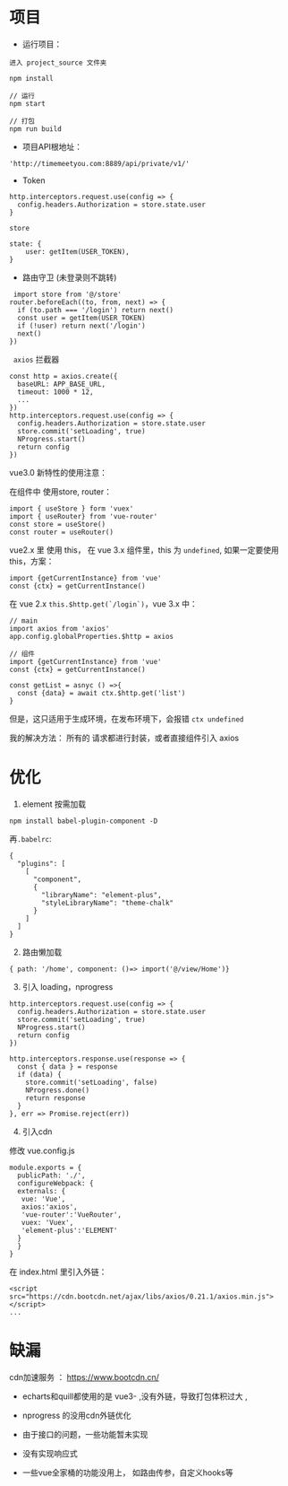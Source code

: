# 项目

- 运行项目：

```
进入 project_source 文件夹

npm install 

// 运行
npm start

// 打包
npm run build
```

- 项目API根地址：

```
'http://timemeetyou.com:8889/api/private/v1/'
```

- Token

```
http.interceptors.request.use(config => {
  config.headers.Authorization = store.state.user
}
```

```store```

```
state: {
    user: getItem(USER_TOKEN),
}
```

- 路由守卫  (未登录则不跳转)

```
 import store from '@/store'
router.beforeEach((to, from, next) => {
  if (to.path === '/login') return next()
  const user = getItem(USER_TOKEN)
  if (!user) return next('/login')
  next()
})
```

``` axios``` 拦截器

```
const http = axios.create({
  baseURL: APP_BASE_URL,
  timeout: 1000 * 12,
  ...
})
http.interceptors.request.use(config => {
  config.headers.Authorization = store.state.user
  store.commit('setLoading', true)
  NProgress.start()
  return config
})
```

vue3.0 新特性的使用注意：

在组件中 使用store, router：

```
import { useStore } form 'vuex'
import { useRouter} from 'vue-router'
const store = useStore()
const router = useRouter()
```

vue2.x 里 使用 this， 在 vue 3.x 组件里，this 为 ```undefined```, 如果一定要使用 this，方案：

```
import {getCurrentInstance} from 'vue'
const {ctx} = getCurrentInstance()
```

在 vue 2.x  ```this.$http.get(`/login`)```，vue 3.x 中：

```
// main
import axios from 'axios'
app.config.globalProperties.$http = axios

// 组件
import {getCurrentInstance} from 'vue'
const {ctx} = getCurrentInstance()

const getList = asnyc () =>{
  const {data} = await ctx.$http.get('list')
}
```

但是，这只适用于生成环境，在发布环境下，会报错  ```ctx undefined```

我的解决方法： 所有的 请求都进行封装，或者直接组件引入 axios



# 优化

1.  element 按需加载

```
npm install babel-plugin-component -D
```

再```.babelrc```:

```
{
  "plugins": [
    [
      "component",
      {
        "libraryName": "element-plus",
        "styleLibraryName": "theme-chalk"
      }
    ]
  ]
}
```

2. 路由懒加载

```
{ path: '/home', component: ()=> import('@/view/Home')}
```

3.  引入 loading，nprogress

```
http.interceptors.request.use(config => {
  config.headers.Authorization = store.state.user
  store.commit('setLoading', true)
  NProgress.start()
  return config
})

http.interceptors.response.use(response => {
  const { data } = response
  if (data) {
    store.commit('setLoading', false)
    NProgress.done()
    return response
  }
}, err => Promise.reject(err))
```

4.  引入cdn

修改 vue.config.js

```
module.exports = {
  publicPath: './',
  configureWebpack: {
  externals: {
   vue: 'Vue',
   axios:'axios',
   'vue-router':'VueRouter',
   vuex: 'Vuex',
   'element-plus':'ELEMENT'
  }
  }
}
```

在 index.html 里引入外链：

```
<script src="https://cdn.bootcdn.net/ajax/libs/axios/0.21.1/axios.min.js"></script>
...
```

# 缺漏

cdn加速服务 ： https://www.bootcdn.cn/

- echarts和quill都使用的是 vue3- ,没有外链，导致打包体积过大 ,
- nprogress 的没用cdn外链优化

-  由于接口的问题，一些功能暂未实现

- 没有实现响应式
-  一些vue全家桶的功能没用上， 如路由传参，自定义hooks等